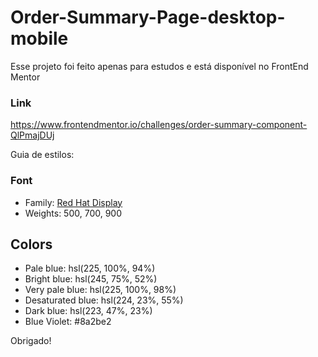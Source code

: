 # Order-Summary-Page-desktop-mobile

Esse projeto foi feito apenas para estudos e está disponível no FrontEnd Mentor

### Link
https://www.frontendmentor.io/challenges/order-summary-component-QlPmajDUj

Guia de estilos:

### Font

- Family: [Red Hat Display](https://fonts.google.com/specimen/Red+Hat+Display)
- Weights: 500, 700, 900

## Colors

- Pale blue: hsl(225, 100%, 94%)
- Bright blue: hsl(245, 75%, 52%)
- Very pale blue: hsl(225, 100%, 98%)
- Desaturated blue: hsl(224, 23%, 55%)
- Dark blue: hsl(223, 47%, 23%)
- Blue Violet: #8a2be2

 Obrigado!
